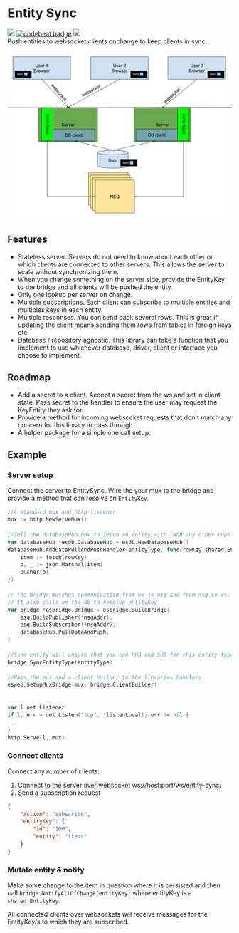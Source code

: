 # Entity Sync

<img src="https://goreportcard.com/badge/github.com/just1689/entity-sync">&nbsp;<a href="https://codebeat.co/projects/github-com-just1689-entity-sync-master"><img alt="codebeat badge" src="https://codebeat.co/badges/db75c6df-77e3-4f84-9464-ca1d2062566c" /></a>&nbsp;<a href="https://codeclimate.com/github/just1689/entity-sync/maintainability"><img src="https://api.codeclimate.com/v1/badges/4ccbe11fba6a8037fa76/maintainability" /></a>
<br />
Push entities to websocket clients onchange to keep clients in sync.

<img src="docs/diagram-v2.svg">


## Features

- Stateless server. Servers do not need to know about each other or which clients are connected to other servers. This allows the server to scale without synchronizing them.
- When you change something on the server side, provide the EntityKey to the bridge and all clients will be pushed the entity.
- Only one lookup per server on change.
- Multiple subscriptions. Each client can subscribe to multiple entities and multiples keys in each entity. 
- Multiple responses. You can send back several rows. This is great if updating the client means sending them rows from tables in foreign keys etc.
- Database / repository agnostic. This library can take a function that you implement to use whichever database, driver, client or interface you choose to implement. 

## Roadmap
- Add a secret to a client. Accept a secret from the ws and set in client state. Pass secret to the handler to ensure the user may request the KeyEntity they ask for.
- Provide a method for incoming websocket requests that don't match any concern for this library to pass through.
- A helper package for a simple one call setup.



## Example

### Server setup
Connect the server to EntitySync. Wire the your mux to the bridge and provide a method that can resolve an `EntityKey`.
```go
//A standard mux and http listener
mux := http.NewServeMux()

//Tell the databaseHub how to fetch an entity with (and any other rows related to) rowKey
var databaseHub *esdb.DatabaseHub = esdb.NewDatabaseHub()
databaseHub.AddDataPullAndPushHandler(entityType, func(rowKey shared.EntityKey, pusher shared.ByteHandler) {
    item := fetch(rowKey)
    b, _ := json.Marshal(item)
    pusher(b)
})

// The bridge matches communication from ws to nsq and from nsq to ws.
// It also calls on the db to resolve entityKey
var bridge *esbridge.Bridge = esbridge.BuildBridge(
    esq.BuildPublisher(*nsqAddr),
    esq.BuildSubscriber(*nsqAddr),
    databaseHub.PullDataAndPush,
)

//Sync entity will ensure that you can PUB and SUB for this entity type
bridge.SyncEntityType(entityType)

//Pass the mux and a client builder to the libraries handlers
esweb.SetupMuxBridge(mux, bridge.ClientBuilder)


var l net.Listener
if l, err = net.Listen("tcp", *listenLocal); err != nil {
...
}
http.Serve(l, mux)
```

### Connect clients
Connect any number of clients:
1. Connect to the server over websocket ws://host:port/ws/entity-sync/
2. Send a subscription request
 
```json
{
    "action": "subscribe",
    "entityKey": {
        "id": "100",
        "entity": "items"
    }
}
```
### Mutate entity & notify

Make some change to the item in question where it is persisted and then call
`bridge.NotifyAllOfChange(entityKey)` where entityKey is a `shared.EntityKey`.

All connected clients over websockets will receive messages for the EntityKey/s to which they are subscribed.


